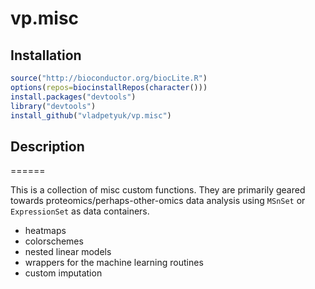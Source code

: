 vp.misc
======

## Installation
```r
source("http://bioconductor.org/biocLite.R")
options(repos=biocinstallRepos(character()))
install.packages("devtools")
library("devtools")
install_github("vladpetyuk/vp.misc")
```

## Description

======

This is a collection of misc custom functions.  They are primarily geared towards proteomics/perhaps-other-omics data analysis using `MSnSet` or `ExpressionSet` as data containers.  
* heatmaps
* colorschemes
* nested linear models
* wrappers for the machine learning routines
* custom imputation
